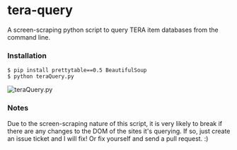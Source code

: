 tera-query
==========

A screen-scraping python script to query TERA item databases from the command line.

### Installation

    $ pip install prettytable==0.5 BeautifulSoup
    $ python teraQuery.py
    
![teraQuery.py](http://i.imgur.com/xwCsNl.png)

### Notes

Due to the screen-scraping nature of this script, it is very likely to break if
there are any changes to the DOM of the sites it's querying. If so, just create an
issue ticket and I will fix! Or fix yourself and send a pull request. :)